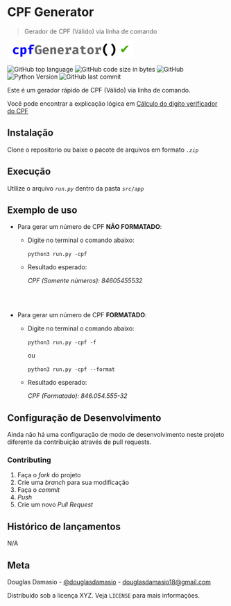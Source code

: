 # CPF Generator
> Gerador de CPF (Válido) via linha de comando 

![](./src/asset/img/logo.png)

![GitHub top language](https://img.shields.io/github/languages/top/douglasdamasio/cpfGenerator)
![GitHub code size in bytes](https://img.shields.io/github/languages/code-size/douglasdamasio/cpfGenerator)
![GitHub](https://img.shields.io/github/license/douglasdamasio/cpfGenerator)
![Python Version](https://img.shields.io/badge/python-3.8.2-blue)
![GitHub last commit](https://img.shields.io/github/last-commit/douglasdamasio/cpfGenerator)

Este é um gerador rápido de CPF (Válido) via linha de comando.

Você pode encontrar a explicação lógica em [Cálculo do dígito verificador do CPF](https://www.somatematica.com.br/faq/cpf.php)

## Instalação 

Clone o repositorio ou baixe o pacote de arquivos em formato *`.zip`*

## Execução
Utilize o arquivo *`run.py`* dentro da pasta *`src/app`*

## Exemplo de uso
 - Para gerar um número de CPF **NÃO FORMATADO**:
    - Digite no terminal o comando abaixo:

        ```python3 run.py -cpf```
    
    - Resultado esperado:

        *CPF (Somente números): 84605455532*
<br />
<br />

 - Para gerar um número de CPF **FORMATADO**:
    - Digite no terminal o comando abaixo:

        ```python3 run.py -cpf -f``` 

        ou
        
        ```python3 run.py -cpf --format```


    - Resultado esperado:

        *CPF (Formatado): 846.054.555-32*


## Configuração de Desenvolvimento
Ainda não há uma configuração de modo de desenvolvimento neste projeto diferente da contribuição através de pull requests.

### Contributing

1. Faça o _fork_ do projeto
2. Crie uma _branch_ para sua modificação
3. Faça o _commit_
4. _Push_
5. Crie um novo _Pull Request_

## Histórico de lançamentos
N/A

## Meta
Douglas Damasio - [@douglasdamasio](https://twitter.com/douglasdamasio) - douglasdamasio18@gmail.com

Distribuído sob a licença XYZ. Veja `LICENSE` para mais informações.

